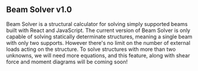 ## Beam Solver v1.0
Beam Solver is a structural calculator for solving simply supported beams built with React and JavaScript. The current version of Beam Solver is only capable of solving statically determinate structures, meaning a single beam with only two supports. However there's no limit on the number of external loads acting on the structure. To solve structures with more than two unknowns, we will need more equations, and this feature, along with shear force and moment diagrams will be coming soon!
